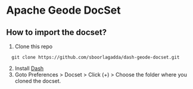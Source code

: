 # Apache Geode DocSet

## How to import the docset?
1. Clone this repo
  ```
    git clone https://github.com/sboorlagadda/dash-geode-docset.git
  ```
2. Install [Dash](https://kapeli.com/dash)
3. Goto Preferences > Docset > Click (+) > Choose the folder where you cloned the docset.
